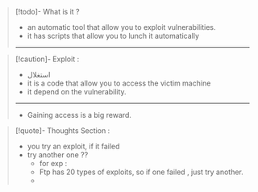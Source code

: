 
>[!todo]- What is it ?
>- an automatic tool that allow you to exploit vulnerabilities.
>- it has scripts that allow you to lunch it automatically
>---

>[!caution]- Exploit :
>- استغلال
>- it is a code that allow you to access the victim machine
>- it depend on the vulnerability.
>---
>- Gaining access is a big reward.

>[!quote]- Thoughts Section :
>- you try an exploit, if it failed
>- try another one ??
>	- for exp :
>	- Ftp has 20 types of exploits, so if one failed , just try another.
>	- 